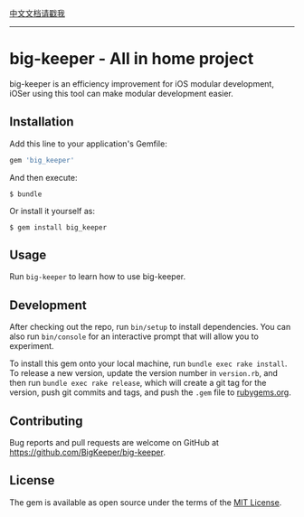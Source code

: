 [中文文档请戳我](docs/zh-CN/README.md)

---

# big-keeper - All in home project

big-keeper is an efficiency improvement for iOS modular development, iOSer using this tool can make modular development easier.

## Installation

Add this line to your application's Gemfile:

```ruby
gem 'big_keeper'
```

And then execute:

    $ bundle

Or install it yourself as:

    $ gem install big_keeper

## Usage

Run `big-keeper` to learn how to use big-keeper.

## Development

After checking out the repo, run `bin/setup` to install dependencies. You can also run `bin/console` for an interactive prompt that will allow you to experiment.

To install this gem onto your local machine, run `bundle exec rake install`. To release a new version, update the version number in `version.rb`, and then run `bundle exec rake release`, which will create a git tag for the version, push git commits and tags, and push the `.gem` file to [rubygems.org](https://rubygems.org).

## Contributing

Bug reports and pull requests are welcome on GitHub at https://github.com/BigKeeper/big-keeper.

## License

The gem is available as open source under the terms of the [MIT License](http://opensource.org/licenses/MIT).
